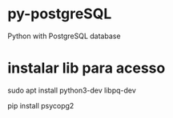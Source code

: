 # py-postgreSQL
Python with PostgreSQL database

# instalar lib para acesso

sudo apt install python3-dev libpq-dev

pip install psycopg2

